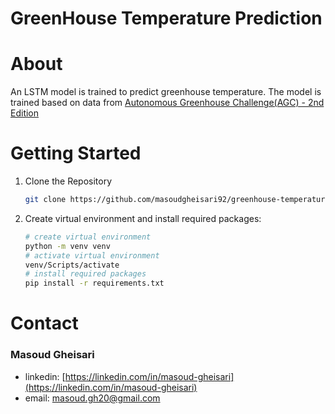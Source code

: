 # GreenHouse Temperature Prediction

# About

An LSTM model is trained to predict greenhouse temperature. The model is trained based on data from [Autonomous Greenhouse Challenge(AGC) - 2nd Edition](https://data.4tu.nl/articles/dataset/Autonomous_Greenhouse_Challenge_Second_Edition_2019_/12764777)

# Getting Started

1. Clone the Repository

   ```bash
   git clone https://github.com/masoudgheisari92/greenhouse-temperature-prediction.git
   ```

2. Create virtual environment and install required packages:

   ```bash
   # create virtual environment
   python -m venv venv
   # activate virtual environment
   venv/Scripts/activate
   # install required packages
   pip install -r requirements.txt
   ```

# Contact

### Masoud Gheisari

- linkedin: [https://linkedin.com/in/masoud-gheisari](https://linkedin.com/in/masoud-gheisari)
- email: masoud.gh20@gmail.com
